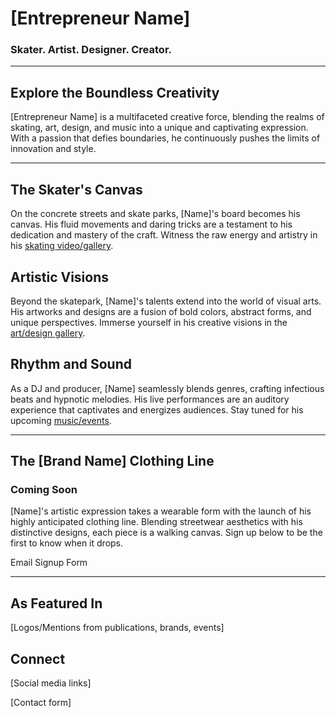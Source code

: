 # [Entrepreneur Name] 

### Skater. Artist. Designer. Creator.

---

## Explore the Boundless Creativity

[Entrepreneur Name] is a multifaceted creative force, blending the realms of skating, art, design, and music into a unique and captivating expression. With a passion that defies boundaries, he continuously pushes the limits of innovation and style.

---

## The Skater's Canvas

On the concrete streets and skate parks, [Name]'s board becomes his canvas. His fluid movements and daring tricks are a testament to his dedication and mastery of the craft. Witness the raw energy and artistry in his [skating video/gallery](link).

## Artistic Visions

Beyond the skatepark, [Name]'s talents extend into the world of visual arts. His artworks and designs are a fusion of bold colors, abstract forms, and unique perspectives. Immerse yourself in his creative visions in the [art/design gallery](link).

## Rhythm and Sound

As a DJ and producer, [Name] seamlessly blends genres, crafting infectious beats and hypnotic melodies. His live performances are an auditory experience that captivates and energizes audiences. Stay tuned for his upcoming [music/events](link).

---

## The [Brand Name] Clothing Line

### Coming Soon

[Name]'s artistic expression takes a wearable form with the launch of his highly anticipated clothing line. Blending streetwear aesthetics with his distinctive designs, each piece is a walking canvas. Sign up below to be the first to know when it drops.

Email Signup Form

---

## As Featured In

[Logos/Mentions from publications, brands, events]

## Connect

[Social media links]

[Contact form]